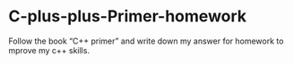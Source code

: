 # C-plus-plus-Primer-homework
Follow the book “C++ primer” and write down my answer for homework to mprove my c++ skills. 
